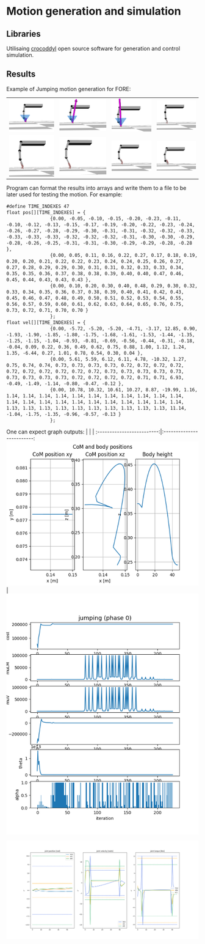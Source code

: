 # Motion generation and simulation 

## Libraries
Utilisaing [crocoddyl](https://github.com/loco-3d/crocoddyl) open source software for generation and control simulation. 

## Results

Example of Jumping motion generation for FORE:

|  |   |  |   |
:-------------------------:|:-------------------------:|:-------------------------:|:-------------------------:
![](docs/images/jump_sim/1.png)  |  ![](docs/images/jump_sim/2.png) | ![](docs/images/jump_sim/3.png) |  ![](docs/images/jump_sim/4.png)
![](docs/images/jump_sim/5a.png)  |  ![](docs/images/jump_sim/6.png) |  ![](docs/images/jump_sim/7.png) |  ![](docs/images/jump_sim/9.png)


Program can format the results into arrays and write them to a file to be later used for testing the motion. For example: 
```
#define TIME_INDEXES 47
float pos[][TIME_INDEXES] = {
				{0.00, -0.05, -0.10, -0.15, -0.20, -0.23, -0.11, -0.10, -0.12, -0.13, -0.15, -0.17, -0.19, -0.20, -0.22, -0.23, -0.24, -0.26, -0.27, -0.28, -0.29, -0.30, -0.31, -0.31, -0.32, -0.32, -0.33, -0.33, -0.33, -0.33, -0.32, -0.32, -0.32, -0.31, -0.30, -0.30, -0.29, -0.28, -0.26, -0.25, -0.31, -0.31, -0.30, -0.29, -0.29, -0.28, -0.28 },
				{0.00, 0.05, 0.11, 0.16, 0.22, 0.27, 0.17, 0.18, 0.19, 0.20, 0.20, 0.21, 0.22, 0.22, 0.23, 0.24, 0.24, 0.25, 0.26, 0.27, 0.27, 0.28, 0.29, 0.29, 0.30, 0.31, 0.31, 0.32, 0.33, 0.33, 0.34, 0.35, 0.35, 0.36, 0.37, 0.38, 0.38, 0.39, 0.40, 0.40, 0.47, 0.46, 0.45, 0.44, 0.43, 0.43, 0.43 },
				{0.00, 0.10, 0.20, 0.30, 0.40, 0.48, 0.29, 0.30, 0.32, 0.33, 0.34, 0.35, 0.36, 0.37, 0.38, 0.39, 0.40, 0.41, 0.42, 0.43, 0.45, 0.46, 0.47, 0.48, 0.49, 0.50, 0.51, 0.52, 0.53, 0.54, 0.55, 0.56, 0.57, 0.59, 0.60, 0.61, 0.62, 0.63, 0.64, 0.65, 0.76, 0.75, 0.73, 0.72, 0.71, 0.70, 0.70 }
				};
float vel[][TIME_INDEXES] = {
				{0.00, -5.72, -5.20, -5.20, -4.71, -3.17, 12.85, 0.90, -1.93, -1.90, -1.85, -1.80, -1.75, -1.68, -1.61, -1.53, -1.44, -1.35, -1.25, -1.15, -1.04, -0.93, -0.81, -0.69, -0.56, -0.44, -0.31, -0.18, -0.04, 0.09, 0.22, 0.36, 0.49, 0.62, 0.75, 0.88, 1.00, 1.12, 1.24, 1.35, -6.44, 0.27, 1.01, 0.78, 0.54, 0.30, 0.04 },
				{0.00, 5.61, 5.59, 6.12, 6.11, 4.78, -10.32, 1.27, 0.75, 0.74, 0.74, 0.73, 0.73, 0.73, 0.73, 0.72, 0.72, 0.72, 0.72, 0.72, 0.72, 0.72, 0.72, 0.72, 0.72, 0.73, 0.73, 0.73, 0.73, 0.73, 0.73, 0.73, 0.73, 0.73, 0.72, 0.72, 0.72, 0.72, 0.71, 0.71, 6.93, -0.49, -1.49, -1.14, -0.80, -0.47, -0.12 },
				{0.00, 10.78, 10.32, 10.61, 10.27, 8.87, -19.99, 1.16, 1.14, 1.14, 1.14, 1.14, 1.14, 1.14, 1.14, 1.14, 1.14, 1.14, 1.14, 1.14, 1.14, 1.14, 1.14, 1.14, 1.14, 1.14, 1.14, 1.14, 1.14, 1.14, 1.13, 1.13, 1.13, 1.13, 1.13, 1.13, 1.13, 1.13, 1.13, 1.13, 11.14, -1.04, -1.75, -1.35, -0.96, -0.57, -0.13 }
				};
```

One can expect graph outputs: 
|  |   |
:-------------------------:|:-------------------------:
![](docs/images/sim_graphs/Simulation_com_height.png)   |  ![](docs/images/sim_graphs/Simulation_convergence.png)   

![](docs/images/sim_graphs/Simulation_pos_speed_torque.png)     
